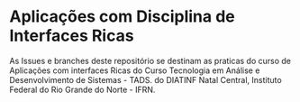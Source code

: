 # Aplicações com Disciplina de Interfaces Ricas

As Issues e branches deste repositório se destinam as praticas do curso de Aplicações com interfaces Ricas do Curso Tecnologia em Análise e Desenvolvimento de Sistemas - TADS. do DIATINF Natal Central, Instituto Federal do Rio Grande do Norte - IFRN.